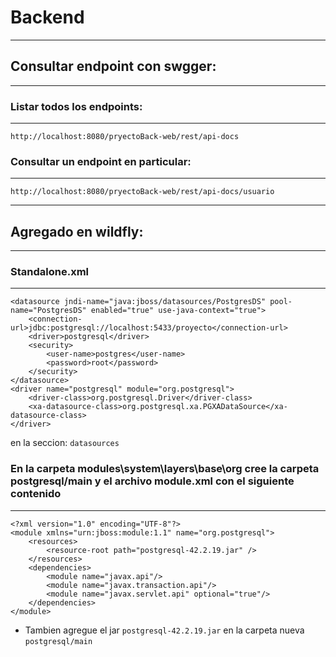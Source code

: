 # Backend
-----------

## Consultar endpoint con swgger:
-----------

### Listar todos los endpoints:
-----------

`http://localhost:8080/pryectoBack-web/rest/api-docs`

### Consultar un endpoint en particular:
-----------

`http://localhost:8080/pryectoBack-web/rest/api-docs/usuario`

-----------
## Agregado en wildfly:
-----------
### Standalone.xml
-----------
```
<datasource jndi-name="java:jboss/datasources/PostgresDS" pool-name="PostgresDS" enabled="true" use-java-context="true">
	<connection-url>jdbc:postgresql://localhost:5433/proyecto</connection-url>
	<driver>postgresql</driver>
	<security>
		<user-name>postgres</user-name>
		<password>root</password>
	</security>
</datasource>
<driver name="postgresql" module="org.postgresql">
	<driver-class>org.postgresql.Driver</driver-class>
	<xa-datasource-class>org.postgresql.xa.PGXADataSource</xa-datasource-class>
</driver>
```
en la seccion: `datasources`

### En la carpeta modules\system\layers\base\org cree la carpeta postgresql/main y el archivo module.xml con el siguiente contenido
-----------
```
<?xml version="1.0" encoding="UTF-8"?>
<module xmlns="urn:jboss:module:1.1" name="org.postgresql">
    <resources>
        <resource-root path="postgresql-42.2.19.jar" />
    </resources>
    <dependencies>
        <module name="javax.api"/>
        <module name="javax.transaction.api"/>
        <module name="javax.servlet.api" optional="true"/>
    </dependencies>
</module>
```
- Tambien agregue el jar `postgresql-42.2.19.jar` en la carpeta nueva `postgresql/main`
